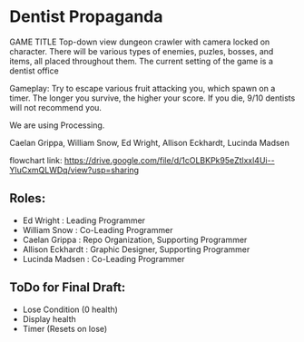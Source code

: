 # Dentist Propaganda
GAME TITLE
Top-down view dungeon crawler with camera locked on character. There will be various types of enemies, puzles, bosses, and items, all placed throughout them. The current setting of the game is a dentist office

Gameplay: Try to escape various fruit attacking you, which spawn on a timer. The longer you survive, the higher your score. If you die, 9/10 dentists will not recommend you.

We are using Processing.

Caelan Grippa, 
William Snow,
Ed Wright,
Allison Eckhardt,
Lucinda Madsen

flowchart link: https://drive.google.com/file/d/1cOLBKPk95eZtlxxl4Ui--YluCxmQLWDq/view?usp=sharing

## Roles:
- Ed Wright : Leading Programmer
- William Snow : Co-Leading Programmer
- Caelan Grippa : Repo Organization, Supporting Programmer
- Allison Eckhardt : Graphic Designer, Supporting Programmer
- Lucinda Madsen : Co-Leading Programmer

## ToDo for Final Draft:
- Lose Condition (0 health)
- Display health
- Timer (Resets on lose)
